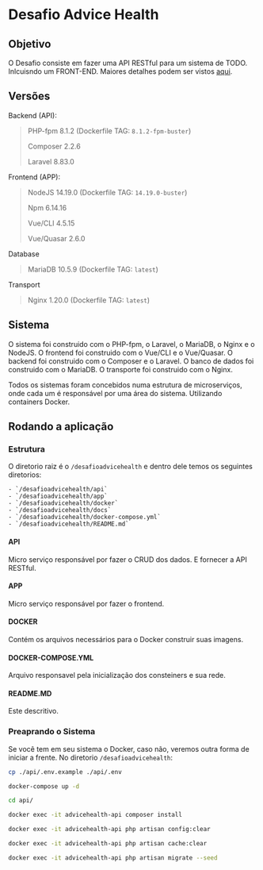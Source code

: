 # Desafio Advice Health

## Objetivo

O Desafio consiste em fazer uma API RESTful para um sistema de TODO. Inlcuisndo um FRONT-END. Maiores detalhes podem ser vistos [aqui](docs/Desafio.md).

## Versões

Backend (API):

> PHP-fpm 8.1.2 (Dockerfile TAG: `8.1.2-fpm-buster`)
>
> Composer 2.2.6
>
> Laravel 8.83.0

Frontend (APP):

> NodeJS 14.19.0 (Dockerfile TAG: `14.19.0-buster`)
>
> Npm 6.14.16
>
> Vue/CLI 4.5.15
>
> Vue/Quasar 2.6.0

Database

> MariaDB 10.5.9 (Dockerfile TAG: `latest`)

Transport

> Nginx 1.20.0 (Dockerfile TAG: `latest`)

## Sistema

O sistema foi construido com o PHP-fpm, o Laravel, o MariaDB, o Nginx e o NodeJS. O frontend foi construido com o Vue/CLI e o Vue/Quasar. O backend foi construido com o Composer e o Laravel. O banco de dados foi construido com o MariaDB. O transporte foi construido com o Nginx. 

Todos os sistemas foram concebidos numa estrutura de microserviços, onde cada um é responsável por uma área do sistema. Utilizando containers Docker.

## Rodando a aplicação

### Estrutura

O diretorio raiz é o `/desafioadvicehealth` e dentro dele temos os seguintes diretorios:

    - `/desafioadvicehealth/api`
    - `/desafioadvicehealth/app`
    - `/desafioadvicehealth/docker`
    - `/desafioadvicehealth/docs`
    - `/desafioadvicehealth/docker-compose.yml`
    - `/desafioadvicehealth/README.md`

#### API

Micro serviço responsável por fazer o CRUD dos dados. E fornecer a API RESTful.

#### APP

Micro serviço responsável por fazer o frontend.

#### DOCKER

Contém os arquivos necessários para o Docker construir suas imagens.

#### DOCKER-COMPOSE.YML

Arquivo responsavel pela inicialização dos consteiners e sua rede.


#### README.MD

Este descritivo.


### Preaprando o Sistema

Se você tem em seu sistema o Docker, caso não, veremos outra forma de iniciar a frente. No diretorio `/desafioadvicehealth`:

```bash
cp ./api/.env.example ./api/.env
```
```bash
docker-compose up -d
```
```bash
cd api/
```
```bash
docker exec -it advicehealth-api composer install
```
```bash
docker exec -it advicehealth-api php artisan config:clear
```
```bash
docker exec -it advicehealth-api php artisan cache:clear
```
```bash
docker exec -it advicehealth-api php artisan migrate --seed
```

